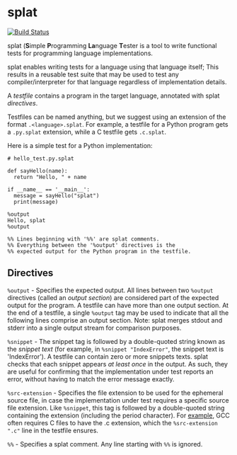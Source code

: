 # splat

[![Build Status](https://travis-ci.org/neeilan/splat.svg?branch=master)](https://travis-ci.org/neeilan/splat)

splat (<b>S</b>imple <b>P</b>rogramming <b>La</b>nguage <b>T</b>ester is a tool to write functional tests for programming language implementations.

splat enables writing tests for a language using that language itself; This results in a reusable test suite that may be used to test any compiler/interpreter for that language regardless of implementation details.

A <i>testfile</i> contains a program in the target language, annotated with splat <i>directives</i>.

Testfiles can be named anything, but we suggest using an extension of the format `.<language>.splat`.
For example, a testfile for a Python program gets a `.py.splat` extension, while a C testfile gets `.c.splat`. 

Here is a simple test for a Python implementation:

```
# hello_test.py.splat

def sayHello(name):
  return "Hello, " + name

if __name__ == '__main__':
  message = sayHello("splat")
  print(message)
  
%output
Hello, splat
%output

%% Lines beginning with '%%' are splat comments.
%% Everything between the '%output' directives is the
%% expected output for the Python program in the testfile.

```

## Directives

`%output` - Specifies the expected output. All lines between two `%output` directives (called an <i>output section</i>) are considered part of the expected output for the program. A testfile can have more than one output section. 
At the end of a testfile, a single `%output` tag may be used to indicate that all the following lines comprise an output section.
Note: splat merges stdout and stderr into a single output stream for comparison purposes.

`%snippet` - The snippet tag is followed by a double-quoted string known as the <i>snippet text</i> (for example, in `%snippet "IndexError"`, the snippet text is 'IndexError'). A testfile can contain zero or more snippets texts. splat checks that each snippet appears <i>at least once</i> in the output. As such, they are useful for confirming that the implementation under test reports an error, without having to match the error message exactly.

`%src-extension` - Specifies the file extension to be used for the ephemeral source file, in case the implementation under test requires a specific source file extension. Like `%snippet`, this tag is followed by a double-quoted string containing the extension (including the period character). For [example](https://github.com/neeilan/splat/blob/77fd432fe45dfeb34663e2d8c696974d758a3b47/examples/gcc_example.c.splat#L1), GCC often requires C files to have the .c extension, which the `%src-extension ".c"` line in the testfile ensures.

`%%` - Specifies a splat comment. Any line starting with `%%` is ignored.
